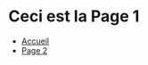 <!DOCTYPE html>
<html lang="fr">
<head>
    <meta charset="UTF-8">
    <meta name="viewport" content="width=device-width, initial-scale=1.0">
    <title>Page 1</title>
</head>
<body>
    <h1>Ceci est la Page 1</h1>
    <nav>
        <ul>
            <li><a href="index.md">Accueil</a></li>
            <li><a href="page2.md">Page 2</a></li>
        </ul>
    </nav>
</body>
</html>

